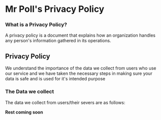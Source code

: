 # Mr Poll's Privacy Policy

### What is a Privacy Policy?
A privacy policy is a document that explains how an organization handles any person's 
information gathered in its operations.

## Privacy Policy
We understand the importance of the data we collect from users who use our service and we have taken the necessary steps in making sure your data is safe and is used for it's intended purpose

### The Data we collect
The data we collect from users/their severs are as follows:

**Rest coming soon**
